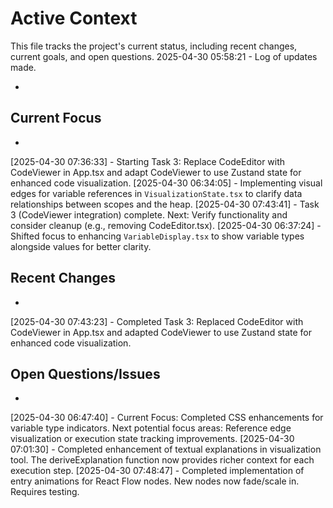 # Active Context

This file tracks the project's current status, including recent changes, current goals, and open questions.
2025-04-30 05:58:21 - Log of updates made.

*

## Current Focus

*   
[2025-04-30 07:36:33] - Starting Task 3: Replace CodeEditor with CodeViewer in App.tsx and adapt CodeViewer to use Zustand state for enhanced code visualization.
[2025-04-30 06:34:05] - Implementing visual edges for variable references in `VisualizationState.tsx` to clarify data relationships between scopes and the heap.
[2025-04-30 07:43:41] - Task 3 (CodeViewer integration) complete. Next: Verify functionality and consider cleanup (e.g., removing CodeEditor.tsx).
[2025-04-30 06:37:24] - Shifted focus to enhancing `VariableDisplay.tsx` to show variable types alongside values for better clarity.

## Recent Changes

*   
[2025-04-30 07:43:23] - Completed Task 3: Replaced CodeEditor with CodeViewer in App.tsx and adapted CodeViewer to use Zustand state for enhanced code visualization.

## Open Questions/Issues

*
[2025-04-30 06:47:40] - Current Focus: Completed CSS enhancements for variable type indicators. Next potential focus areas: Reference edge visualization or execution state tracking improvements.
[2025-04-30 07:01:30] - Completed enhancement of textual explanations in visualization tool. The deriveExplanation function now provides richer context for each execution step.
[2025-04-30 07:48:47] - Completed implementation of entry animations for React Flow nodes. New nodes now fade/scale in. Requires testing.